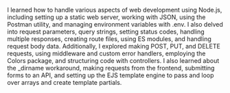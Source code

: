 I learned how to handle various aspects of web development using Node.js, including setting up a static web server, working with JSON, using the Postman utility, and managing environment variables with .env. I also delved into request parameters, query strings, setting status codes, handling multiple responses, creating route files, using ES modules, and handling request body data. Additionally, I explored making POST, PUT, and DELETE requests, using middleware and custom error handlers, employing the Colors package, and structuring code with controllers. I also learned about the _dirname workaround, making requests from the frontend, submitting forms to an API, and setting up the EJS template engine to pass and loop over arrays and create template partials.
